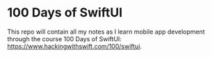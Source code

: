 # 100 Days of SwiftUI

This repo will contain all my notes as I learn mobile app development through the course 100 Days of SwiftUI: https://www.hackingwithswift.com/100/swiftui. 
